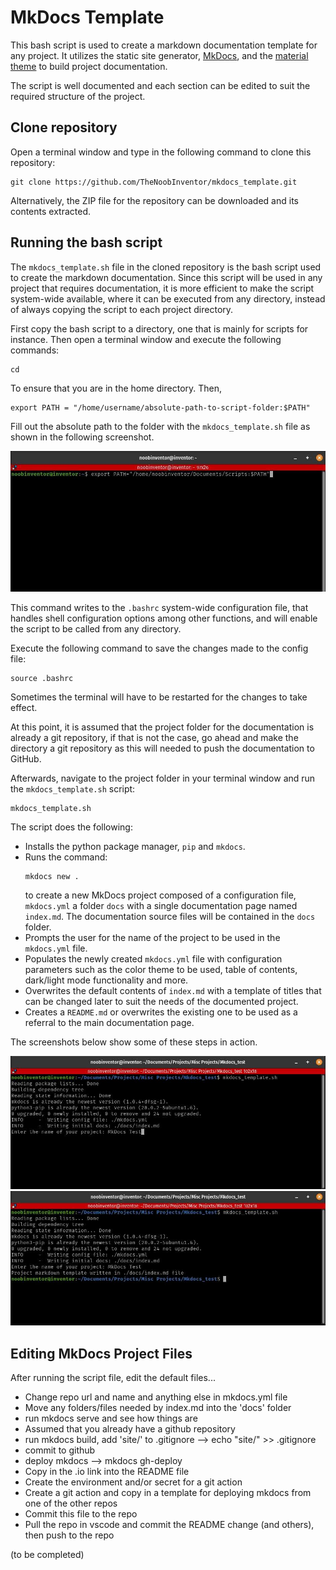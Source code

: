 # MkDocs Template
This bash script is used to create a markdown documentation template for any project. It utilizes the static site generator, [MkDocs](https://www.mkdocs.org/getting-started/),
and the [material theme](https://squidfunk.github.io/mkdocs-material/getting-started/) to build project documentation. 

The script is well documented and each section can be edited to suit the required structure of the project.

## Clone repository

Open a terminal window and type in the following command to clone this repository:
```
git clone https://github.com/TheNoobInventor/mkdocs_template.git
```

Alternatively, the ZIP file for the repository can be downloaded and its contents extracted.

## Running the bash script

The `mkdocs_template.sh` file in the cloned repository is the bash script used to create the markdown documentation. Since this script will be used in any project that requires documentation, it is more efficient to make the script system-wide available, where it can be executed from any directory, instead of always copying the script to each project directory.

First copy the bash script to a directory, one that is mainly for scripts for instance. Then open a terminal window and execute the following commands:

```
cd
```

To ensure that you are in the home directory. Then,

```
export PATH = "/home/username/absolute-path-to-script-folder:$PATH"
```

Fill out the absolute path to the folder with the `mkdocs_template.sh` file as shown in the following screenshot. 

<p align="center">
  <img title='Export path' src=screenshots/export_bash.jpg width="600">
</p>

This command writes to the `.bashrc` system-wide configuration file, that handles shell configuration options among other functions, and will enable the script to be called from any directory. 

Execute the following command to save the changes made to the config file:

```
source .bashrc
```

Sometimes the terminal will have to be restarted for the changes to take effect. 

At this point, it is assumed that the project folder for the documentation is already a git repository, if that is not the case, go ahead and make the directory a git repository as this will needed to push the documentation to GitHub. 

Afterwards, navigate to the project folder in your terminal window and run the `mkdocs_template.sh` script:

```
mkdocs_template.sh
```

The script does the following:
- Installs the python package manager, `pip` and `mkdocs`.
- Runs the command: 
  ```
  mkdocs new .
  ``` 
  to create a new MkDocs project composed of a configuration file, `mkdocs.yml` a folder `docs` with a single documentation page named `index.md`. The documentation source files will be contained in the `docs` folder.
- Prompts the user for the name of the project to be used in the `mkdocs.yml` file.
- Populates the newly created `mkdocs.yml` file with configuration parameters such as the color theme to be used, table of contents, dark/light mode functionality and more.
- Overwrites the default contents of `index.md` with a template of titles that can be changed later to suit the needs of the documented project.
- Creates a `README.md` or overwrites the existing one to be used as a referral to the main documentation page.

The screenshots below show some of these steps in action.

<p align="center">
  <img title='Script 1' src=screenshots/script_1.jpg width="600">
  <img title='Script 2' src=screenshots/script_2.jpg width="600">
</p>


## Editing MkDocs Project Files

After running the script file, edit the default files...

* Change repo url and name and anything else in mkdocs.yml file
* Move any folders/files needed by index.md into the 'docs' folder 
* run mkdocs serve and see how things are 
* Assumed that you already have a github repository
* run mkdocs build, add 'site/' to .gitignore --> echo "site/" >> .gitignore
* commit to github
* deploy mkdocs --> mkdocs gh-deploy
* Copy in the .io link into the README file 
* Create the environment and/or secret for a git action 
* Create a git action and copy in a template for deploying mkdocs from one of the other repos
* Commit this file to the repo
* Pull the repo in vscode and commit the README change (and others), then push to the repo

(to be completed)
